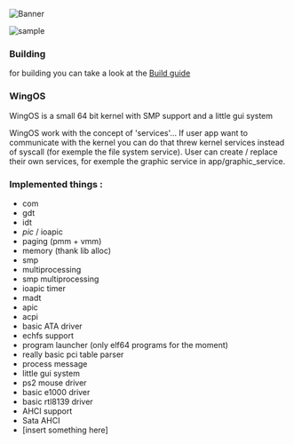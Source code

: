 
![Banner](screen_shot/wingOS.png)

![sample](screen_shot/sample4_26_12_2020png.png)

### Building
for building you can take a look at the [Build guide](./Build_guide.md)

### WingOS
WingOS is a small 64 bit kernel with SMP support and a little gui system

WingOS work with the concept of 'services'... If user app want to communicate with the kernel you can do that threw kernel services instead of syscall (for exemple the file system service). User can create / replace their own services, for exemple the graphic service in app/graphic_service. 

### Implemented things :
 - com
 - gdt
 - idt
 - *pic* / ioapic
 - paging (pmm + vmm)
 - memory (thank lib alloc)
 - smp
 - multiprocessing
 - smp multiprocessing
 - ioapic timer
 - madt 
 - apic 
 - acpi
 - basic ATA driver
 - echfs support
 - program launcher (only elf64 programs for the moment)
 - really basic pci table parser
 - process message
 - little gui system
 - ps2 mouse driver
 - basic e1000 driver
 - basic rtl8139 driver
 - AHCI support
 - Sata AHCI
 - \[insert something here]
 
 
